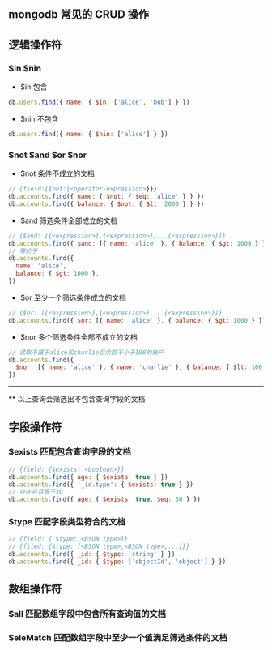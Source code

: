 ## mongodb 常见的 CRUD 操作

## 逻辑操作符

### $in $nin

- \$in 包含

```js
db.users.find({ name: { $in: ['alice', 'bob'] } })
```

- \$nin 不包含

```js
db.users.find({ name: { $nin: ['alice'] } })
```

### $not $and $or $nor

- \$not 条件不成立的文档

```js
// {field:{$not:{<operator-expression>}}}
db.accounts.find({ name: { $not: { $eq: 'alice' } } })
db.accounts.find({ balance: { $not: { $lt: 2000 } } })
```

- \$and 筛选条件全部成立的文档

```js
// {$and: [{<expression>},{<expression>},...{<expression>}]}
db.accounts.find({ $and: [{ name: 'alice' }, { balance: { $gt: 1000 } }] })
// 等价于
db.accounts.find({
  name: 'alice',
  balance: { $gt: 1000 },
})
```

- \$or 至少一个筛选条件成立的文档

```js
// {$or: [{<expression>},{<expression>},...{<expression>}]}
db.accounts.find({ $or: [{ name: 'alice' }, { balance: { $gt: 1000 } }] })
```

- \$nor 多个筛选条件全部不成立的文档

```js
// 读取不属于alice和charlie且余额不小于100的账户
db.accounts.find({
  $nor: [{ name: 'alice' }, { name: 'charlie' }, { balance: { $lt: 100 } }],
})
```

---

\*\* 以上查询会筛选出不包含查询字段的文档

## 字段操作符

### \$exists 匹配包含查询字段的文档

```js
// {field: {$exists: <boolean>}}
db.accounts.find({ age: { $exists: true } })
db.accounts.find({ '_id.type': { $exists: true } })
// 存在并且等于30
db.accounts.find({ age: { $exists: true, $eq: 30 } })
```

### \$type 匹配字段类型符合的文档

```js
// {field: { $type: <BSON type>}}
// {filed: {$type: [<BSON type>,<BSON type>,...]}}
db.accounts.find({ _id: { $type: 'string' } })
db.accounts.find({ _id: { $type: ['objectId', 'object'] } })
```

## 数组操作符

### \$all 匹配数组字段中包含所有查询值的文档

### \$eleMatch 匹配数组字段中至少一个值满足筛选条件的文档
